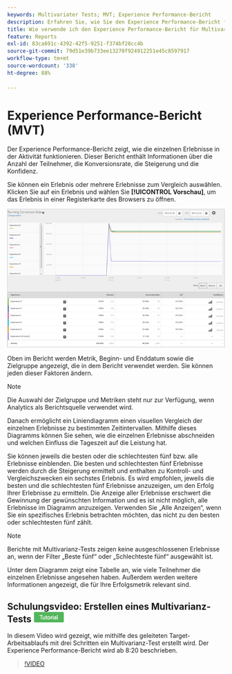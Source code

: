 ```yaml
---
keywords: Multivariater Tests; MVT; Experience Performance-Bericht
description: Erfahren Sie, wie Sie den Experience Performance-Bericht für die Adobe verwenden. [!DNL Target] Erlebnis-Targeting-Aktivitäten, die zeigen, wie die einzelnen Erlebnisse in der Aktivität funktionieren.
title: Wie verwende ich den Experience Performance-Bericht für Multivarianz-Tests?
feature: Reports
exl-id: 83ca691c-4392-42f5-9251-f374bf28cc4b
source-git-commit: 79d51e39b733ee13270f924912251e45c8597917
workflow-type: tm+mt
source-wordcount: '338'
ht-degree: 88%

---
```


# Experience Performance-Bericht (MVT)

Der Experience Performance-Bericht zeigt, wie die einzelnen Erlebnisse in der Aktivität funktionieren. Dieser Bericht enthält Informationen über die Anzahl der Teilnehmer, die Konversionsrate, die Steigerung und die Konfidenz.

Sie können ein Erlebnis oder mehrere Erlebnisse zum Vergleich auswählen. Klicken Sie auf ein Erlebnis und wählen Sie **[!UICONTROL Vorschau]**, um das Erlebnis in einer Registerkarte des Browsers zu öffnen.

![Experience Performance-Bericht in Adobe Target](/help/main/c-reports/assets/experienceperformancetable.png)

Oben im Bericht werden Metrik, Beginn- und Enddatum sowie die Zielgruppe angezeigt, die in dem Bericht verwendet werden. Sie können jeden dieser Faktoren ändern.

>[!NOTE]
>
>Die Auswahl der Zielgruppe und Metriken steht nur zur Verfügung, wenn Analytics als Berichtsquelle verwendet wird.

Danach ermöglicht ein Liniendiagramm einen visuellen Vergleich der einzelnen Erlebnisse zu bestimmten Zeitintervallen. Mithilfe dieses Diagramms können Sie sehen, wie die einzelnen Erlebnisse abschneiden und welchen Einfluss die Tageszeit auf die Leistung hat.

Sie können jeweils die besten oder die schlechtesten fünf bzw. alle Erlebnisse einblenden. Die besten und schlechtesten fünf Erlebnisse werden durch die Steigerung ermittelt und enthalten zu Kontroll- und Vergleichszwecken ein sechstes Erlebnis. Es wird empfohlen, jeweils die besten und die schlechtesten fünf Erlebnisse anzuzeigen, um den Erfolg Ihrer Erlebnisse zu ermitteln. Die Anzeige aller Erlebnisse erschwert die Gewinnung der gewünschten Information und es ist nicht möglich, alle Erlebnisse im Diagramm anzuzeigen. Verwenden Sie „Alle Anzeigen“, wenn Sie ein spezifisches Erlebnis betrachten möchten, das nicht zu den besten oder schlechtesten fünf zählt.

>[!NOTE]
>
>Berichte mit Multivarianz-Tests zeigen keine ausgeschlossenen Erlebnisse an, wenn der Filter „Beste fünf“ oder „Schlechteste fünf“ ausgewählt ist.

Unter dem Diagramm zeigt eine Tabelle an, wie viele Teilnehmer die einzelnen Erlebnisse angesehen haben. Außerdem werden weitere Informationen angezeigt, die für Ihre Erfolgsmetrik relevant sind.

## Schulungsvideo: Erstellen eines Multivarianz-Tests ![Tutorial-Badge](/help/main/assets/tutorial.png)

In diesem Video wird gezeigt, wie mithilfe des geleiteten Target-Arbeitsablaufs mit drei Schritten ein Multivarianz-Test erstellt wird. Der Experience Performance-Bericht wird ab 8:20 beschrieben.

>[!VIDEO](https://video.tv.adobe.com/v/17395)
